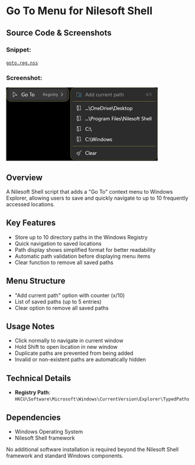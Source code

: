 # Go To Menu for Nilesoft Shell

## Source Code & Screenshots

### Snippet:
[`goto.reg.nss`](/ex5.goto//goto.reg.nss)

### Screenshot:
![Screenshot 1](/ex5.goto/goto.reg.png)

## Overview
A Nilesoft Shell script that adds a "Go To" context menu to Windows Explorer, allowing users to save and quickly navigate to up to 10 frequently accessed locations.

## Key Features
- Store up to 10 directory paths in the Windows Registry
- Quick navigation to saved locations
- Path display shows simplified format for better readability
- Automatic path validation before displaying menu items
- Clear function to remove all saved paths

## Menu Structure
- "Add current path" option with counter (x/10)
- List of saved paths (up to 5 entries)
- Clear option to remove all saved paths

## Usage Notes
- Click normally to navigate in current window
- Hold Shift to open location in new window
- Duplicate paths are prevented from being added
- Invalid or non-existent paths are automatically hidden

## Technical Details
- **Registry Path**: `HKCU\Software\Microsoft\Windows\CurrentVersion\Explorer\TypedPaths`

## Dependencies
- Windows Operating System
- Nilesoft Shell framework

No additional software installation is required beyond the Nilesoft Shell framework and standard Windows components.